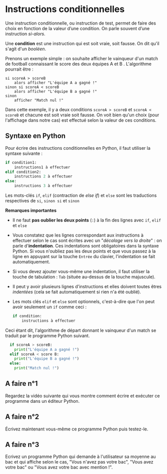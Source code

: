 # Instructions conditionnelles

Une instruction conditionnelle, ou instruction de test, permet de faire des choix en fonction de la valeur d’une condition. On parle souvent d’une instruction *si-alors*.

Une **condition** est une instruction qui est soit vraie, soit fausse. On dit qu'il s'agit d'un *booléen*.

Prenons un exemple simple : on souhaite afficher le vainqueur d'un match de football connaissant le score des deux équipes A et B . L'algorithme pourrait être :

```
si scoreA > scoreB
    alors afficher "L'équipe A a gagné !"
sinon si scoreA < scoreB
    alors afficher "L'équipe B a gagné !"
sinon
    afficher "Match nul !"
```

Dans cette exemple, il y a deux conditions `scoreA > scoreB` et `scoreA < scoreB` et chacune est soit vraie soit fausse. On voit bien qu'un choix (pour l'affichage dans notre cas) est effectué selon la valeur de ces conditions.

## Syntaxe en Python

Pour écrire des instructions conditionnelles en Python, il faut utiliser la syntaxe suivante :

```python
if condition1:
    instructions1 à effectuer
elif condition2:
    instructions 2 à effectuer
else:
    instructions 3 à effectuer
```

Les mots-clés `if`, `elif` (contraction de *else if*) et `else` sont les traductions respectives de `si`, `sinon si` et `sinon`

**Remarques importantes**

- Il ne faut **pas oublier les deux points** (`:`) à la fin des lignes avec `if`, `elif` et `else`

- Vous constatez que les lignes correspondant aux instructions à effectuer selon le cas sont écrites avec un "*décalage vers la droite*" : on parle d'**indentation**. Ces indentations sont obligatoires dans la syntaxe Python. Si vous n'oubliez pas les deux points et que vous passez à la ligne en appuyant sur la touche `Entrée` du clavier, l'indentation se fait automatiquement.

- Si vous devez ajouter vous-même une indentation, il faut utiliser la touche de tabulation : `Tab` (située au-dessus de la touche majuscule).

- Il peut y avoir plusieurs lignes d'instructions et elles doivent toutes êtres *indentées* (cela se fait automatiquement si rien n'a été oublié).

- Les mots clés `elif` et `else` sont optionnels, c'est-à-dire que l'on peut avoir seulement un `if` comme ceci :
  
  ```python
  if condition:
      instructions à effectuer    
  ```

Ceci étant dit, l'algorithme de départ donnant le vainqueur d'un match se traduit par le programme Python suivant.

```python
  if scoreA > scoreB:
    print("L'équipe A a gagné !")
  elif scoreA < score B:
    print("L'équipe B a gagné !")
  else:
    print("Match nul !")    
```

## A faire n°1

Regardez la vidéo suivante qui vous montre comment écrire et exécuter ce programme dans un éditeur Python.

## A faire n°2

Écrivez maintenant vous-même ce programme Python puis testez-le.


## A faire n°3

Ecrivez un programme Python qui demande à l'utilisateur sa moyenne au bac et qui affiche selon le cas, "Vous n'avez pas votre bac", "Vous avez votre bac" ou "Vous avez votre bac avec mention !".


